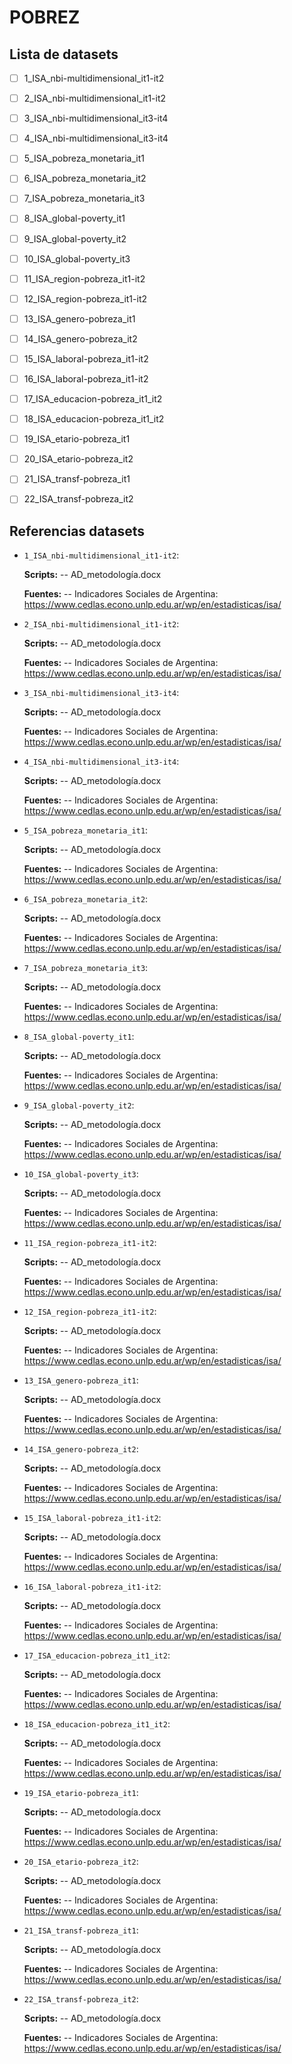 # POBREZ

## Lista de datasets


- [ ] 1_ISA_nbi-multidimensional_it1-it2
- [ ] 2_ISA_nbi-multidimensional_it1-it2
- [ ] 3_ISA_nbi-multidimensional_it3-it4
- [ ] 4_ISA_nbi-multidimensional_it3-it4
- [ ] 5_ISA_pobreza_monetaria_it1
- [ ] 6_ISA_pobreza_monetaria_it2
- [ ] 7_ISA_pobreza_monetaria_it3
- [ ] 8_ISA_global-poverty_it1
- [ ] 9_ISA_global-poverty_it2
- [ ] 10_ISA_global-poverty_it3
- [ ] 11_ISA_region-pobreza_it1-it2
- [ ] 12_ISA_region-pobreza_it1-it2
- [ ] 13_ISA_genero-pobreza_it1
- [ ] 14_ISA_genero-pobreza_it2
- [ ] 15_ISA_laboral-pobreza_it1-it2
- [ ] 16_ISA_laboral-pobreza_it1-it2
- [ ] 17_ISA_educacion-pobreza_it1_it2
- [ ] 18_ISA_educacion-pobreza_it1_it2
- [ ] 19_ISA_etario-pobreza_it1
- [ ] 20_ISA_etario-pobreza_it2
- [ ] 21_ISA_transf-pobreza_it1
- [ ] 22_ISA_transf-pobreza_it2


## Referencias datasets



- `1_ISA_nbi-multidimensional_it1-it2`:

  **Scripts:**
-- AD_metodología.docx

  **Fuentes:**
-- Indicadores Sociales de Argentina: https://www.cedlas.econo.unlp.edu.ar/wp/en/estadisticas/isa/

- `2_ISA_nbi-multidimensional_it1-it2`:

  **Scripts:**
-- AD_metodología.docx

  **Fuentes:**
-- Indicadores Sociales de Argentina: https://www.cedlas.econo.unlp.edu.ar/wp/en/estadisticas/isa/

- `3_ISA_nbi-multidimensional_it3-it4`:

  **Scripts:**
-- AD_metodología.docx

  **Fuentes:**
-- Indicadores Sociales de Argentina: https://www.cedlas.econo.unlp.edu.ar/wp/en/estadisticas/isa/

- `4_ISA_nbi-multidimensional_it3-it4`:

  **Scripts:**
-- AD_metodología.docx

  **Fuentes:**
-- Indicadores Sociales de Argentina: https://www.cedlas.econo.unlp.edu.ar/wp/en/estadisticas/isa/

- `5_ISA_pobreza_monetaria_it1`:

  **Scripts:**
-- AD_metodología.docx

  **Fuentes:**
-- Indicadores Sociales de Argentina: https://www.cedlas.econo.unlp.edu.ar/wp/en/estadisticas/isa/

- `6_ISA_pobreza_monetaria_it2`:

  **Scripts:**
-- AD_metodología.docx

  **Fuentes:**
-- Indicadores Sociales de Argentina: https://www.cedlas.econo.unlp.edu.ar/wp/en/estadisticas/isa/

- `7_ISA_pobreza_monetaria_it3`:

  **Scripts:**
-- AD_metodología.docx

  **Fuentes:**
-- Indicadores Sociales de Argentina: https://www.cedlas.econo.unlp.edu.ar/wp/en/estadisticas/isa/

- `8_ISA_global-poverty_it1`:

  **Scripts:**
-- AD_metodología.docx

  **Fuentes:**
-- Indicadores Sociales de Argentina: https://www.cedlas.econo.unlp.edu.ar/wp/en/estadisticas/isa/

- `9_ISA_global-poverty_it2`:

  **Scripts:**
-- AD_metodología.docx

  **Fuentes:**
-- Indicadores Sociales de Argentina: https://www.cedlas.econo.unlp.edu.ar/wp/en/estadisticas/isa/

- `10_ISA_global-poverty_it3`:

  **Scripts:**
-- AD_metodología.docx

  **Fuentes:**
-- Indicadores Sociales de Argentina: https://www.cedlas.econo.unlp.edu.ar/wp/en/estadisticas/isa/

- `11_ISA_region-pobreza_it1-it2`:

  **Scripts:**
-- AD_metodología.docx

  **Fuentes:**
-- Indicadores Sociales de Argentina: https://www.cedlas.econo.unlp.edu.ar/wp/en/estadisticas/isa/

- `12_ISA_region-pobreza_it1-it2`:

  **Scripts:**
-- AD_metodología.docx

  **Fuentes:**
-- Indicadores Sociales de Argentina: https://www.cedlas.econo.unlp.edu.ar/wp/en/estadisticas/isa/

- `13_ISA_genero-pobreza_it1`:

  **Scripts:**
-- AD_metodología.docx

  **Fuentes:**
-- Indicadores Sociales de Argentina: https://www.cedlas.econo.unlp.edu.ar/wp/en/estadisticas/isa/

- `14_ISA_genero-pobreza_it2`:

  **Scripts:**
-- AD_metodología.docx

  **Fuentes:**
-- Indicadores Sociales de Argentina: https://www.cedlas.econo.unlp.edu.ar/wp/en/estadisticas/isa/

- `15_ISA_laboral-pobreza_it1-it2`:

  **Scripts:**
-- AD_metodología.docx

  **Fuentes:**
-- Indicadores Sociales de Argentina: https://www.cedlas.econo.unlp.edu.ar/wp/en/estadisticas/isa/

- `16_ISA_laboral-pobreza_it1-it2`:

  **Scripts:**
-- AD_metodología.docx

  **Fuentes:**
-- Indicadores Sociales de Argentina: https://www.cedlas.econo.unlp.edu.ar/wp/en/estadisticas/isa/

- `17_ISA_educacion-pobreza_it1_it2`:

  **Scripts:**
-- AD_metodología.docx

  **Fuentes:**
-- Indicadores Sociales de Argentina: https://www.cedlas.econo.unlp.edu.ar/wp/en/estadisticas/isa/

- `18_ISA_educacion-pobreza_it1_it2`:

  **Scripts:**
-- AD_metodología.docx

  **Fuentes:**
-- Indicadores Sociales de Argentina: https://www.cedlas.econo.unlp.edu.ar/wp/en/estadisticas/isa/

- `19_ISA_etario-pobreza_it1`:

  **Scripts:**
-- AD_metodología.docx

  **Fuentes:**
-- Indicadores Sociales de Argentina: https://www.cedlas.econo.unlp.edu.ar/wp/en/estadisticas/isa/

- `20_ISA_etario-pobreza_it2`:

  **Scripts:**
-- AD_metodología.docx

  **Fuentes:**
-- Indicadores Sociales de Argentina: https://www.cedlas.econo.unlp.edu.ar/wp/en/estadisticas/isa/

- `21_ISA_transf-pobreza_it1`:

  **Scripts:**
-- AD_metodología.docx

  **Fuentes:**
-- Indicadores Sociales de Argentina: https://www.cedlas.econo.unlp.edu.ar/wp/en/estadisticas/isa/

- `22_ISA_transf-pobreza_it2`:

  **Scripts:**
-- AD_metodología.docx

  **Fuentes:**
-- Indicadores Sociales de Argentina: https://www.cedlas.econo.unlp.edu.ar/wp/en/estadisticas/isa/
